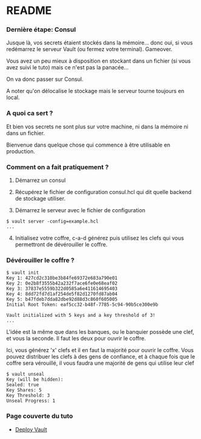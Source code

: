 # README #

### Dernière étape: Consul ###

Jusque là, vos secrets étaient stockés dans la mémoire... donc oui, si vous redémarrez le serveur Vault (ou fermez votre terminal). Gameover.

Vous avez un peu mieux à disposition en stockant dans un fichier (si vous avez suivi le tuto) mais ce n'est pas la panacée...

On va donc passer sur Consul.

A noter qu'on délocalise le stockage mais le serveur tourne toujours en local.

### A quoi ca sert ? ###

Et bien vos secrets ne sont plus sur votre machine, ni dans la mémoire ni dans un fichier.

Bienvenue dans quelque chose qui commence à être utilisable en production.


### Comment on a fait pratiquement ? ###

1. Démarrez un consul

2. Récupérez le fichier de configuration consul.hcl qui dit quelle backend de stockage utiliser.

3. Démarrez le serveur avec le fichier de configuration

```
$ vault server -config=example.hcl
...
```

4. Initialisez votre coffre, c-a-d générez puis utilisez les clefs qui vous permettront de dévérouiller le coffre.

### Dévérouiller le coffre ? ###

```
$ vault init
Key 1: 427cd2c310be3b84fe69372e683a790e01
Key 2: 0e2b8f3555b42a232f7ace6fe0e68eaf02
Key 3: 37837e5559b322d0585a6e411614695403
Key 4: 8dd72fd7d1af254de5f82d1270fd87ab04
Key 5: b47fdeb7dda82dbe92d88d3c860f605005
Initial Root Token: eaf5cc32-b48f-7785-5c94-90b5ce300e9b

Vault initialized with 5 keys and a key threshold of 3!
...
```

L'idée est la même que dans les banques, ou le banquier possède une clef, et vous la seconde. Il faut les deux pour ouvrir le coffre.

Ici, vous générez 'x' clefs et il en faut la majorité pour ouvrir le coffre. Vous pouvez distribuer les clefs à des gens de confiance, et à chaque fois que le coffre sera vérouillé, il vous faudra une majorité de gens qui utilise leur clef

```
$ vault unseal
Key (will be hidden):
Sealed: true
Key Shares: 5
Key Threshold: 3
Unseal Progress: 1
```

### Page couverte du tuto ###

* [Deploy Vault](https://www.vaultproject.io/intro/getting-started/deploy.html)
